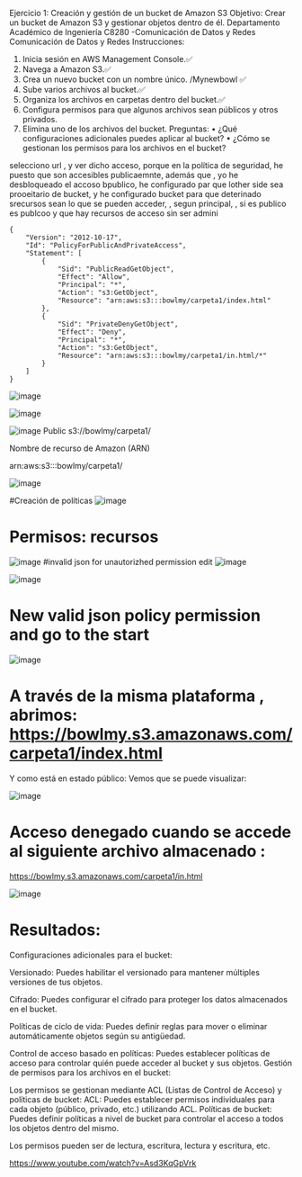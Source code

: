 Ejercicio 1: Creación y gestión de un bucket de Amazon S3
Objetivo: Crear un bucket de Amazon S3 y gestionar objetos dentro de él.
Departamento Académico de Ingeniería
C8280 -Comunicación de Datos y Redes
Comunicación de Datos y Redes
Instrucciones:
1. Inicia sesión en AWS Management Console.✅
2. Navega a Amazon S3.✅
3. Crea un nuevo bucket con un nombre único. /Mynewbowl ✅
4. Sube varios archivos al bucket.✅
5. Organiza los archivos en carpetas dentro del bucket.✅
6. Configura permisos para que algunos archivos sean públicos y otros privados. 
7. Elimina uno de los archivos del bucket.
Preguntas:
• ¿Qué configuraciones adicionales puedes aplicar al bucket?
• ¿Cómo se gestionan los permisos para los archivos en el bucket?


selecciono url , y ver dicho acceso, porque en la política de seguridad, he puesto que son accesibles publicaemnte, además que , yo he desbloqueado el accoso bpublico, he configurado par que lother side sea prooeitario de bucket, y he configurado bucket para que deterinado srecursos sean lo que se pueden acceder, , segun principal, , si es publico es publcoo  y que hay recursos de acceso sin  ser admini

``````
{
    "Version": "2012-10-17",
    "Id": "PolicyForPublicAndPrivateAccess",
    "Statement": [
        {
            "Sid": "PublicReadGetObject",
            "Effect": "Allow",
            "Principal": "*",
            "Action": "s3:GetObject",
            "Resource": "arn:aws:s3:::bowlmy/carpeta1/index.html"
        },
        {
            "Sid": "PrivateDenyGetObject",
            "Effect": "Deny",
            "Principal": "*",
            "Action": "s3:GetObject",
            "Resource": "arn:aws:s3:::bowlmy/carpeta1/in.html/*"
        }
    ]
}
``````


![image](https://github.com/Fx2048/COMU_REDES/assets/131219987/ffa09b8c-b8c8-4425-9bb3-972922ad46eb)


![image](https://github.com/Fx2048/COMU_REDES/assets/131219987/443d0fcf-ff42-42cf-84ef-520c5536bf5b)

![image](https://github.com/Fx2048/COMU_REDES/assets/131219987/2eeb4e7d-20ad-452f-8312-00eab21d8053)
Public 
s3://bowlmy/carpeta1/

Nombre de recurso de Amazon (ARN)

arn:aws:s3:::bowlmy/carpeta1/




![image](https://github.com/Fx2048/COMU_REDES/assets/131219987/eea8c212-738f-45cc-ade3-cebf066d5056)

#Creación de políticas 
![image](https://github.com/Fx2048/COMU_REDES/assets/131219987/7c4669b8-9485-4fa7-a095-b6c27bc59677)

#  Permisos: recursos 

![image](https://github.com/Fx2048/COMU_REDES/assets/131219987/1b459a73-c839-4287-ae24-b92093ee0568)
#invalid json for unautorizhed permission edit
![image](https://github.com/Fx2048/COMU_REDES/assets/131219987/e11dbe89-a9a1-49c5-8fed-72450250cbdc)



![image](https://github.com/Fx2048/COMU_REDES/assets/131219987/302e9095-7ac6-4ca8-83e5-88c332356a37)

# New valid json policy permission and go to the start
![image](https://github.com/Fx2048/COMU_REDES/assets/131219987/cb8f8996-59b1-4bdb-8e88-cb5e7cf5c97f)



# A través de la misma plataforma , abrimos: https://bowlmy.s3.amazonaws.com/carpeta1/index.html

Y como está en estado público: Vemos que se puede visualizar: 

![image](https://github.com/Fx2048/COMU_REDES/assets/131219987/a1c2f804-7571-44d7-b64e-342a6b87ad04)


# Acceso denegado cuando se accede al siguiente archivo almacenado : 
https://bowlmy.s3.amazonaws.com/carpeta1/in.html

![image](https://github.com/Fx2048/COMU_REDES/assets/131219987/c54abcec-62c0-40fd-9818-cb8e72fd2256)

# Resultados:
Configuraciones adicionales para el bucket:


Versionado: Puedes habilitar el versionado para mantener múltiples versiones de tus objetos.

Cifrado: Puedes configurar el cifrado para proteger los datos almacenados en el bucket.

Políticas de ciclo de vida: Puedes definir reglas para mover o eliminar automáticamente objetos según su antigüedad.

Control de acceso basado en políticas: Puedes establecer políticas de acceso para controlar quién puede acceder al bucket y sus objetos.
Gestión de permisos para los archivos en el bucket:

Los permisos se gestionan mediante ACL (Listas de Control de Acceso) y políticas de bucket:
ACL: Puedes establecer permisos individuales para cada objeto (público, privado, etc.) utilizando ACL.
Políticas de bucket: Puedes definir políticas a nivel de bucket para controlar el acceso a todos los objetos dentro del mismo.

Los permisos pueden ser de lectura, escritura, lectura y escritura, etc.


https://www.youtube.com/watch?v=Asd3KqGpVrk

